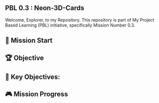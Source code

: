 ## PBL 0.3 : Neon-3D-Cards
Welcome, Explorer, to my Repository. This repository is part of My Project Based Learning (PBL) initiative, specifically Mission Number 0.3. 

## 🚀 Mission Start
>

## 🏆 Objective


## 🎯 Key Objectives:


## 🎮 Mission Progress

